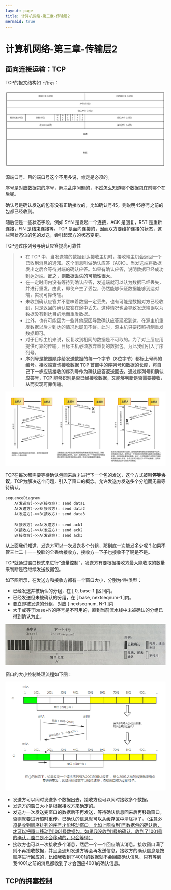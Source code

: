```yaml
---
layout: page
title: 计算机网络-第三章-传输层2
mermaid: true
---
```




# 计算机网络-第三章-传输层2



## 面向连接运输：TCP

TCP的报文结构如下所示：

![tcp_format](../img/tcp_format.png)

源端口号、目的端口号这个不用多说，肯定是必须的。

序号是对应数据包的序号，解决乱序问题的，不然怎么知道哪个数据包在前哪个在后呢。

确认号是确认发送的包有没有正确接收的，比如确认号45，则说明45序号之前的包都已经收到。

随后便是一些状态字段，例如 SYN 是发起一个连接，ACK 是回复，RST 是重新连接，FIN 是结束连接等。TCP 是面向连接的，因而双方要维护连接的状态，这些带状态位的包的发送，会引起双方的状态变更。



TCP通过序列号与确认应答提高可靠性

> - 在 TCP 中，当发送端的数据到达接收主机时，接收端主机会返回一个已收到消息的通知。这个消息叫做确认应答（ACK）。当发送端将数据发出之后会等待对端的确认应答。如果有确认应答，说明数据已经成功到达对端。**反之，则数据丢失的可能性很大**。
> - 在一定时间内没有等待到确认应答，发送端就可以认为数据已经丢失，并进行重发。由此，即使产生了丢包，仍然能够保证数据能够到达对端，实现可靠传输。
> - 未收到确认应答并不意味着数据一定丢失。也有可能是数据对方已经收到，只是返回的确认应答在途中丢失。这种情况也会导致发送端误以为数据没有到达目的地而重发数据。
> - 此外，也有可能因为一些其他原因导致确认应答延迟到达，在源主机重发数据以后才到达的情况也屡见不鲜。此时，源主机只要按照机制重发数据即可。
> - 对于目标主机来说，反复收到相同的数据是不可取的。为了对上层应用提供可靠的传输，目标主机必须放弃重复的数据包。为此我们引入了序列号。
> - **序列号是按照顺序给发送数据的每一个字节（8位字节）都标上号码的编号。接收端查询接收数据 TCP 首部中的序列号和数据的长度，将自己下一步应该接收的序列号作为确认应答返送回去。通过序列号和确认应答号，TCP 能够识别是否已经接收数据，又能够判断是否需要接收，从而实现可靠传输。**

![](../img/tcp_transport.png)

TCP在每次都需要等待确认包回来后才进行下一个包的发送，这个方式被叫**停等协议**，TCP为解决这个问题，引入了窗口的概念。允许发送方发送多个分组而无需等待确认。

```mermaid
sequenceDiagram
    A(发送方)->>B(接收方): send data1
    A(发送方)->>B(接收方): send data2
    A(发送方)->>B(接收方): send data3

    B(接收方)->>A(发送方): send ack1
    B(接收方)->>A(发送方): send ack2
    B(接收方)->>A(发送方): send ack3
```



从上面我们知道，发送方可以一次发送多个分组，那到底一次能发多少呢？如果不管三七二十一一股脑的全丢给接收方，接收方一下子也接收不了啊是不是。

TCP就通过窗口模式来进行“流量控制”，发送方有要根据接收方最大能收取的数量来判断是否继续发送数据包。

如下图所示，在发送方和接收方都有一个窗口大小，分别为4种类型：

- 已经发送并被确认的分组，在 [ 0, base-1 ]区间内。
- 已经发送但未被确认的分组，在 [ base, nextseqnum-1 ]内。
- 要立即被发送的分组，对应 [ nextseqnum, N-1 ]内
- 大于或等于base+N的序号是不可用的，直到当前流水线中未被确认的分组已得到确认为止。

![](../img/tcp_windows_ptc.png)

窗口的大小控制处理流程如下图：

![](../img/tcp_windows_ptl2.png)

- 发送方可以同时发送多个数据出去，接收方也可以同时接收多个数据。
- 发送方的窗口大小是根据接收方来确定的。
- 发送方一次发送完窗口的数据后不再发送，等待确认信息回来后再移动窗口，否则就要进行超时重传。已确认的信息就可以从缓存区中清除掉了。<u>（注意必须是收到顺序排列的序号才能移动窗口，比如上图收到1号数据包的确认后，才可以把窗口移动到1001号数据包，如果我没收到1号的确认，收到了1001号的确认，窗口是不会移动的，只会等待）</u>
- 接收方也可以一次接收多个消息，然后一个一个回应确认消息。接收窗口满了则不再接收数据，并且会通知发送方等会再发送信息，接收方的确认信息是按顺序进行回应的，比如我收到了4001的数据就不会回应确认信息，只有等到我4001之前的消息都收到了才会回应4001的确认信息。



## TCP的拥塞控制

